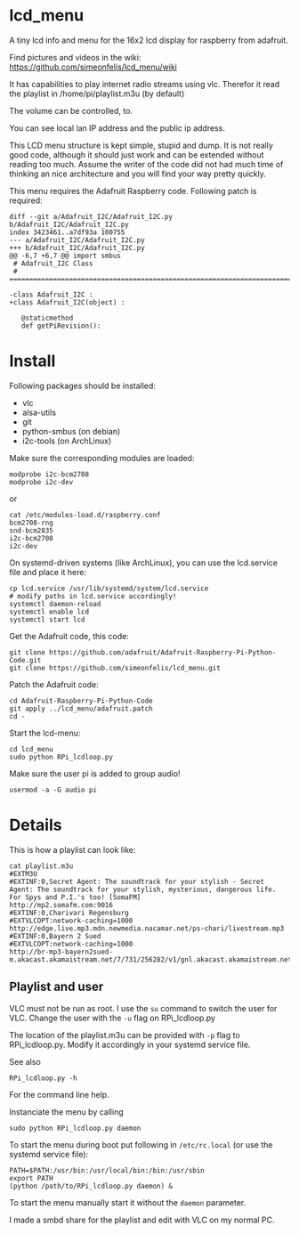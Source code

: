 lcd_menu
========

A tiny lcd info and menu for the 16x2 lcd display for raspberry from adafruit.

Find pictures and videos in the wiki: https://github.com/simeonfelis/lcd_menu/wiki

It has capabilities to play internet radio streams using vlc. Therefor it 
read the playlist in /home/pi/playlist.m3u (by default)

The volume can be controlled, to.

You can see local lan IP address and the public ip address.

This LCD menu structure is kept simple, stupid and dump. It is not really good code,
although it should just work and can be extended without reading too much. Assume the
writer of the code did not had much time of thinking an nice architecture and you
will find your way pretty quickly.


This menu requires the Adafruit Raspberry code. Following patch is required:

    diff --git a/Adafruit_I2C/Adafruit_I2C.py b/Adafruit_I2C/Adafruit_I2C.py
    index 3423461..a7df93a 100755
    --- a/Adafruit_I2C/Adafruit_I2C.py
    +++ b/Adafruit_I2C/Adafruit_I2C.py
    @@ -6,7 +6,7 @@ import smbus
     # Adafruit_I2C Class
     # ===========================================================================
     
    -class Adafruit_I2C :
    +class Adafruit_I2C(object) :
     
       @staticmethod
       def getPiRevision():

Install
=======

Following packages should be installed:

 * vlc
 * alsa-utils
 * git
 * python-smbus (on debian)
 * i2c-tools (on ArchLinux)

Make sure the corresponding modules are loaded:

    modprobe i2c-bcm2708
    modprobe i2c-dev

or

    cat /etc/modules-load.d/raspberry.conf
    bcm2708-rng
    snd-bcm2835
    i2c-bcm2708
    i2c-dev


On systemd-driven systems (like ArchLinux), you can use the lcd.service file and place it here:

    cp lcd.service /usr/lib/systemd/system/lcd.service
    # modify paths in lcd.service accordingly!
    systemctl daemon-reload
    systemctl enable lcd
    systemctl start lcd


Get the Adafruit code, this code:

    git clone https://github.com/adafruit/Adafruit-Raspberry-Pi-Python-Code.git
    git clone https://github.com/simeonfelis/lcd_menu.git

Patch the Adafruit code:

    cd Adafruit-Raspberry-Pi-Python-Code
    git apply ../lcd_menu/adafruit.patch
    cd -

Start the lcd-menu:

    cd lcd_menu
    sudo python RPi_lcdloop.py

Make sure the user pi is added to group audio!

    usermod -a -G audio pi



Details
=======

This is how a playlist can look like:

    cat playlist.m3u
    #EXTM3U
    #EXTINF:0,Secret Agent: The soundtrack for your stylish - Secret Agent: The soundtrack for your stylish, mysterious, dangerous life. For Spys and P.I.'s too! [SomaFM]
    http://mp2.somafm.com:9016
    #EXTINF:0,Charivari Regensburg
    #EXTVLCOPT:network-caching=1000
    http://edge.live.mp3.mdn.newmedia.nacamar.net/ps-chari/livestream.mp3
    #EXTINF:0,Bayern 2 Sued
    #EXTVLCOPT:network-caching=1000
    http://br-mp3-bayern2sued-m.akacast.akamaistream.net/7/731/256282/v1/gnl.akacast.akamaistream.net/br_mp3_bayern2sued_m


Playlist and user
-----------------

VLC must not be run as root. I use the `su` command to switch the user for VLC. Change the user with the ``-u`` flag on RPi_lcdloop.py

The location of the playlist.m3u can be provided with ``-p`` flag to RPi_lcdloop.py. Modify it accordingly in your systemd service file.

See also

    RPi_lcdloop.py -h

For the command line help.


Instanciate the menu by calling

    sudo python RPi_lcdloop.py daemon

To start the menu during boot put following in `/etc/rc.local` (or use the systemd service file):

    PATH=$PATH:/usr/bin:/usr/local/bin:/bin:/usr/sbin
    export PATH
    (python /path/to/RPi_lcdloop.py daemon) &


To start the menu manually start it without the `daemon` parameter.

I made a smbd share for the playlist and edit with VLC on my normal PC.

